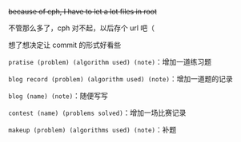 ~~because of cph, I have to let a lot files in root~~

不管那么多了，cph 对不起，以后存个 url 吧（

想了想决定让 commit 的形式好看些

`pratise (problem) (algorithm used) (note)`：增加一道练习题

`blog record (problem) (algorithm used) (note)`：增加一道题的记录

`blog (name) (note)`：随便写写

`contest (name) (problems solved)`：增加一场比赛记录

`makeup (problem) (algorithms used) (note)`：补题